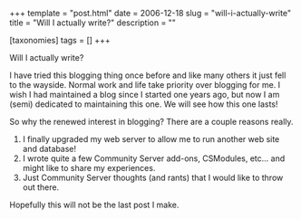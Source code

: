 +++
template = "post.html"
date = 2006-12-18
slug = "will-i-actually-write"
title = "Will I actually write?"
description = ""

[taxonomies]
tags = []
+++

Will I actually write?  

<!-- more -->

I have tried this blogging thing once before and like many others it just fell to the wayside. Normal work and life take priority over blogging for me. I wish I had maintained a blog since I started one years ago, but now I am (semi) dedicated to maintaining this one. We will see how this one lasts!

So why the renewed interest in blogging? There are a couple reasons really.

1. I finally upgraded my web server to allow me to run another web site and database!
2. I wrote quite a few Community Server add-ons, CSModules, etc... and might like to share my experiences.
3. Just Community Server thoughts (and rants) that I would like to throw out there. 

Hopefully this will not be the last post I make.